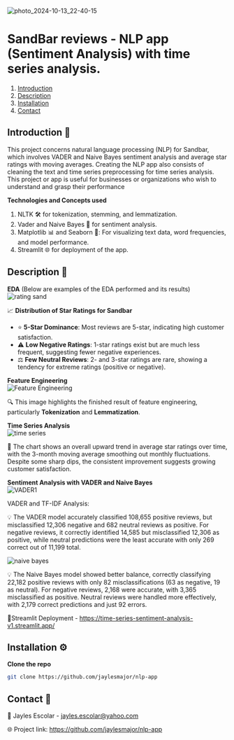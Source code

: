 ![photo_2024-10-13_22-40-15](https://github.com/user-attachments/assets/063ed929-b3cf-4d7b-8e92-3a18bc4e85d8)


# SandBar reviews -  NLP app (Sentiment Analysis) with time series analysis.
1. [Introduction](#introduction-)  
2. [Description](#description-)  
3. [Installation](#installation-)  
4. [Contact](#contact-)  

## Introduction 📝  
This project concerns natural language processing (NLP) for Sandbar, which involves VADER and Naive Bayes sentiment analysis and average star ratings with moving averages. Creating the NLP app also consists of cleaning the text and time series preprocessing for time series analysis. This project or app is useful for businesses or organizations who wish to understand and grasp their performance 

**Technologies and Concepts used**  
1. NLTK 🛠️ for tokenization, stemming, and lemmatization.  
2. Vader and Naive Bayes 💬 for sentiment analysis.  
3. Matplotlib 📊 and Seaborn 🎨: For visualizing text data, word frequencies, and model performance.  
4. Streamlit 🌐 for deployment of the app.  

## Description 🎯  
**EDA** (Below are examples of the EDA performed and its results)  
![rating sand](https://github.com/user-attachments/assets/0c87e568-d2c3-42c2-990a-2a4010f7681b)  

📈 **Distribution of Star Ratings for Sandbar**  
- ⭐️ **5-Star Dominance**: Most reviews are 5-star, indicating high customer satisfaction.  
- ⚠️ **Low Negative Ratings**: 1-star ratings exist but are much less frequent, suggesting fewer negative experiences.  
- ⚖️ **Few Neutral Reviews**: 2- and 3-star ratings are rare, showing a tendency for extreme ratings (positive or negative).  

**Feature Engineering**  
![Feature Engineering](https://github.com/user-attachments/assets/5938adaa-810b-4a2d-9856-74b65d4f98d7)  

🔍 This image highlights the finished result of feature engineering, particularly **Tokenization** and **Lemmatization**.  

**Time Series Analysis**  
![time series](https://github.com/user-attachments/assets/bce7cee1-43ac-45a3-a69f-ee78a39e3837)  

📆 The chart shows an overall upward trend in average star ratings over time, with the 3-month moving average smoothing out monthly fluctuations. Despite some sharp dips, the consistent improvement suggests growing customer satisfaction.

**Sentiment Analysis with VADER and Naive Bayes**  
![VADER1](https://github.com/user-attachments/assets/05e459f3-85ad-4f47-b0f5-676cf4baacaa)


VADER and TF-IDF Analysis:

💡 The VADER model accurately classified 108,655 positive reviews, but misclassified 12,306 negative and 682 neutral reviews as positive. For negative reviews, it correctly identified 14,585 but misclassified 12,306 as positive, while neutral predictions were the least accurate with only 269 correct out of 11,199 total.

![naive bayes](https://github.com/user-attachments/assets/a56b3f93-d275-46ea-a0fa-1f4c12fefb1c)

💡 The Naive Bayes model showed better balance, correctly classifying 22,182 positive reviews with only 82 misclassifications (63 as negative, 19 as neutral). For negative reviews, 2,168 were accurate, with 3,365 misclassified as positive. Neutral reviews were handled more effectively, with 2,179 correct predictions and just 92 errors.



🚀Streamlit Deployment - https://time-series-sentiment-analysis-v1.streamlit.app/



## Installation ⚙️  

**Clone the repo**  
```bash  
git clone https://github.com/jaylesmajor/nlp-app  
```

## Contact 📧
📌 Jayles Escolar - jayles.escolar@yahoo.com

🌐 Project link: https://github.com/jaylesmajor/nlp-app

